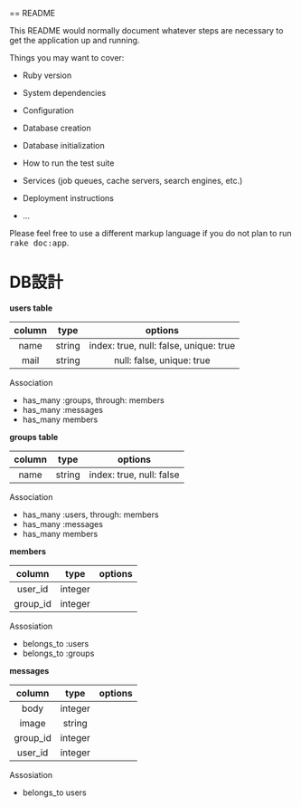== README

This README would normally document whatever steps are necessary to get the
application up and running.

Things you may want to cover:

* Ruby version

* System dependencies

* Configuration

* Database creation

* Database initialization

* How to run the test suite

* Services (job queues, cache servers, search engines, etc.)

* Deployment instructions

* ...


Please feel free to use a different markup language if you do not plan to run
<tt>rake doc:app</tt>.

# DB設計

**users table**

|column|type|options|
|:-:|:-:|:-:|
|name|string|index: true, null: false, unique: true|
|mail|string|null: false, unique: true|

Association
* has_many :groups, through: members
* has_many :messages
* has_many members

**groups table**

|column|type|options|
|:-:|:-:|:-:|
|name|string|index: true, null: false|

Association
* has_many :users, through: members
* has_many :messages
* has_many members

**members**

|column|type|options|
|:-:|:-:|:-:|
|user_id|integer||
|group_id|integer||

Assosiation
* belongs_to :users
* belongs_to :groups

**messages**

|column|type|options|
|:-:|:-:|:-:|
|body|integer||
|image|string||
|group_id|integer||
|user_id|integer||

Assosiation
* belongs_to users
